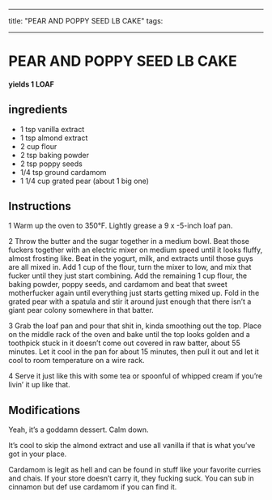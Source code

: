 
---
title: "PEAR AND POPPY SEED LB CAKE"
tags:

---
# PEAR AND POPPY SEED LB CAKE



#### yields  1 LOAF


## ingredients
* 1 tsp vanilla extract 
* 1 tsp almond extract 
* 2 cup flour 
* 2 tsp baking powder 
* 2 tsp poppy seeds 
* 1/4 tsp ground cardamom 
* 1 1/4 cup grated pear (about 1 big one) 



## Instructions
1 Warm up the oven to 350°F. Lightly grease a 9 x -5-inch loaf pan.

2 Throw the butter and the sugar together in a medium bowl. Beat those fuckers together with an electric mixer on medium speed until it looks fluffy, almost frosting like. Beat in the yogurt, milk, and extracts until those guys are all mixed in. Add 1 cup of the flour, turn the mixer to low, and mix that fucker until they just start combining. Add the remaining 1 cup flour, the baking powder, poppy seeds, and cardamom and beat that sweet motherfucker again until everything just starts getting mixed up. Fold in the grated pear with a spatula and stir it around just enough that there isn’t a giant pear colony somewhere in that batter.

3 Grab the loaf pan and pour that shit in, kinda smoothing out the top. Place on the middle rack of the oven and bake until the top looks golden and a toothpick stuck in it doesn’t come out covered in raw batter, about 55 minutes. Let it cool in the pan for about 15 minutes, then pull it out and let it cool to room temperature on a wire rack.

4 Serve it just like this with some tea or spoonful of whipped cream if you’re livin’ it up like that.



## Modifications
Yeah, it’s a goddamn dessert. Calm down.

 It’s cool to skip the almond extract and use all vanilla if that is what you’ve got in your place.

 Cardamom is legit as hell and can be found in stuff like your favorite curries and chais. If your store doesn’t carry it, they fucking suck. You can sub in cinnamon but def use cardamom if you can find it.




